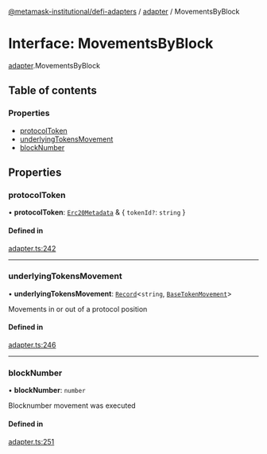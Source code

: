[@metamask-institutional/defi-adapters](../README.md) / [adapter](../modules/adapter.md) / MovementsByBlock

# Interface: MovementsByBlock

[adapter](../modules/adapter.md).MovementsByBlock

## Table of contents

### Properties

- [protocolToken](adapter.MovementsByBlock.md#protocoltoken)
- [underlyingTokensMovement](adapter.MovementsByBlock.md#underlyingtokensmovement)
- [blockNumber](adapter.MovementsByBlock.md#blocknumber)

## Properties

### protocolToken

• **protocolToken**: [`Erc20Metadata`](../modules/erc20Metadata.md#erc20metadata) & { `tokenId?`: `string`  }

#### Defined in

[adapter.ts:242](https://github.com/consensys-vertical-apps/mmi-defi-adapters/blob/main/src/types/adapter.ts#L242)

___

### underlyingTokensMovement

• **underlyingTokensMovement**: [`Record`]( https://www.typescriptlang.org/docs/handbook/utility-types.html#recordkeys-type )<`string`, [`BaseTokenMovement`](adapter.BaseTokenMovement.md)\>

Movements in or out of a protocol position

#### Defined in

[adapter.ts:246](https://github.com/consensys-vertical-apps/mmi-defi-adapters/blob/main/src/types/adapter.ts#L246)

___

### blockNumber

• **blockNumber**: `number`

Blocknumber movement was executed

#### Defined in

[adapter.ts:251](https://github.com/consensys-vertical-apps/mmi-defi-adapters/blob/main/src/types/adapter.ts#L251)
